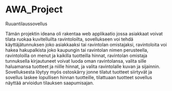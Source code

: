 # AWA_Project
Ruuantilaussovellus

Tämän projektin ideana oli rakentaa web applikaatio jossa asiakkaat voivat tilata ruokaa kuvitelluilta ravintoloilta,
sovellukseen voi tehdä käyttäjätunnuksen joko asiakkaaksi tai ravintolan omistajaksi,
ravintoloita voi hakea hakupalkista joko kaupungin tai ravintolan nimen perusteella, 
ravintoloilla on menut ja kaikilla tuotteilla hinnat, ravintolan omistaja tunnuksella kirjautuneet voivat luoda oman ravintolansa, valita sille haluamansa tuotteet ja niille hinnat, 
ja valita ravintolalle kuvan ja sijainnin. Sovelluksesta löytyy myös ostoskärry jonne tilatut tuotteet siirtyvät ja sovellus laskee lopullisen hinnan tuotteille, tilattuaan tuotteet
sovellus näyttää arvioidun tilauksen saapumisajan.


